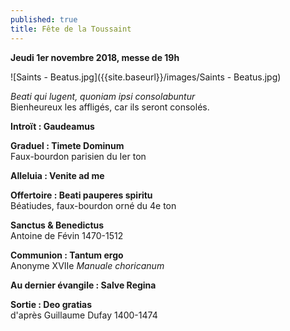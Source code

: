 ```yaml
---
published: true
title: Fête de la Toussaint
---
```

**Jeudi 1er novembre 2018, messe de 19h**

![Saints - Beatus.jpg]({{site.baseurl}}/images/Saints - Beatus.jpg)


*Beati qui lugent, quoniam ipsi consolabuntur*  
Bienheureux les affligés, car ils seront consolés.

**Introït : Gaudeamus**

**Graduel : Timete Dominum**  
Faux-bourdon parisien du Ier ton

**Alleluia : Venite ad me**

**Offertoire : Beati pauperes spiritu**  
Béatiudes, faux-bourdon orné du 4e ton

**Sanctus & Benedictus**  
Antoine de Févin 1470-1512

**Communion : Tantum ergo**  
Anonyme XVIIe *Manuale choricanum*

**Au dernier évangile : Salve Regina**  

**Sortie : Deo gratias**  
d'après Guillaume Dufay 1400-1474
